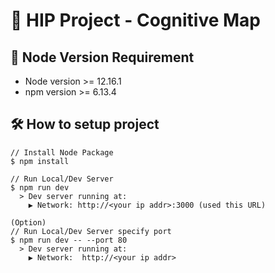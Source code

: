 # 🚗 HIP Project - Cognitive Map

## 🧱 Node Version Requirement
- Node version >= 12.16.1
- npm version >= 6.13.4

## 🛠 How to setup project

    // Install Node Package
    $ npm install 

    // Run Local/Dev Server
    $ npm run dev
      > Dev server running at:
        ▶ Network: http://<your ip addr>:3000 (used this URL)
    
    (Option) 
    // Run Local/Dev Server specify port
    $ npm run dev -- --port 80
      > Dev server running at:
        ▶ Network:  http://<your ip addr>
